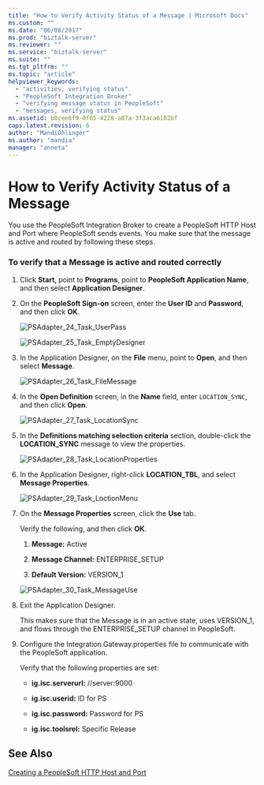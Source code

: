 ```yaml
---
title: "How to Verify Activity Status of a Message | Microsoft Docs"
ms.custom: ""
ms.date: "06/08/2017"
ms.prod: "biztalk-server"
ms.reviewer: ""
ms.service: "biztalk-server"
ms.suite: ""
ms.tgt_pltfrm: ""
ms.topic: "article"
helpviewer_keywords: 
  - "activities, verifying status"
  - "PeopleSoft Integration Broker"
  - "verifying message status in PeopleSoft"
  - "messages, verifying status"
ms.assetid: b8cee6f9-0f65-4228-a87a-3f3aca6182bf
caps.latest.revision: 6
author: "MandiOhlinger"
ms.author: "mandia"
manager: "anneta"
---
```

# How to Verify Activity Status of a Message
You use the PeopleSoft Integration Broker to create a PeopleSoft HTTP Host and Port where PeopleSoft sends events. You make sure that the message is active and routed by following these steps.  
  
### To verify that a Message is active and routed correctly  
  
1.  Click **Start**, point to **Programs**, point to **PeopleSoft Application Name**, and then select **Application Designer**.  
  
2.  On the **PeopleSoft Sign-on** screen, enter the **User ID** and **Password**, and then click **OK**.  
  
     ![](../core/media/psadapter-24-task-userpass.gif "PSAdapter_24_Task_UserPass")  
  
     ![](../core/media/psadapter-25-task-emptydesigner.gif "PSAdapter_25_Task_EmptyDesigner")  
  
3.  In the Application Designer, on the **File** menu, point to **Open**, and then select **Message**.  
  
     ![](../core/media/psadapter-26-task-filemessage.gif "PSAdapter_26_Task_FileMessage")  
  
4.  In the **Open Definition** screen, in the **Name** field, enter `LOCATION_SYNC`, and then click **Open**.  
  
     ![](../core/media/psadapter-27-task-locationsync.gif "PSAdapter_27_Task_LocationSync")  
  
5.  In the **Definitions matching selection criteria** section, double-click the **LOCATION_SYNC** message to view the properties.  
  
     ![](../core/media/psadapter-28-task-locationproperties.gif "PSAdapter_28_Task_LocationProperties")  
  
6.  In the Application Designer, right-click **LOCATION_TBL**, and select **Message Properties**.  
  
     ![](../core/media/psadapter-29-task-loctionmenu.gif "PSAdapter_29_Task_LoctionMenu")  
  
7.  On the **Message Properties** screen, click the **Use** tab.  
  
     Verify the following, and then click **OK**.  
  
    1.  **Message:** Active  
  
    2.  **Message Channel:** ENTERPRISE_SETUP  
  
    3.  **Default Version:** VERSION_1  
  
     ![](../core/media/psadapter-30-task-messageuse.gif "PSAdapter_30_Task_MessageUse")  
  
8.  Exit the Application Designer.  
  
     This makes sure that the Message is in an active state, uses VERSION_1, and flows through the ENTERPRISE_SETUP channel in PeopleSoft.  
  
9. Configure the Integration.Gateway.properties file to communicate with the PeopleSoft application.  
  
     Verify that the following properties are set:  
  
    -   **ig.isc.serverurl:** //server:9000  
  
    -   **ig.isc.userid:** ID for PS  
  
    -   **ig.isc.password:** Password for PS  
  
    -   **ig.isc.toolsrel:** Specific Release  
  
## See Also  
 [Creating a PeopleSoft HTTP Host and Port](../core/creating-a-peoplesoft-http-host-and-port.md)